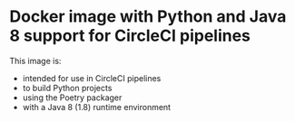 # Docker image with Python and Java 8 support for CircleCI pipelines

This image is:

- intended for use in CircleCI pipelines
- to build Python projects
- using the Poetry packager
- with a Java 8 (1.8) runtime environment

